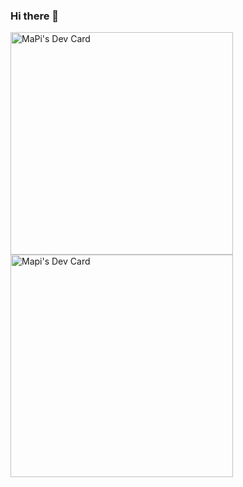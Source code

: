 ### Hi there 👋
<a href="https://app.daily.dev/bymapi"><img src="https://api.daily.dev/devcards/v2/kr47KvL1UW8rVKWHrfPX6.png?r=od3&type=default" width="356" alt="MaPi's Dev Card"/></a>
<a href="https://app.daily.dev/bymapi"><img src="./devcard.png" width="356" alt="Mapi's Dev Card"/></a>
